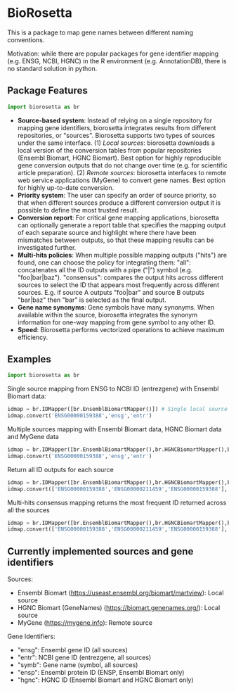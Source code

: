 # BioRosetta

This is a package to map gene names between different naming conventions.

Motivation: while there are popular packages for gene identifier mapping (e.g. ENSG, NCBI, HGNC) in the R environment (e.g. AnnotationDB), there is no standard solution in python.

## Package Features

```python
import biorosetta as br
```

- **Source-based system**: Instead of relying on a single repository for mapping gene identifiers, biorosetta integrates results from different repositories, or "sources". Biorosetta supports two types of sources under the same interface. (1) *Local sources*: biorosetta downloads a local version of the conversion tables from popular repositories (Ensembl Biomart, HGNC Biomart). Best option for highly reproducible gene conversion outputs that do not change over time (e.g. for scientific article preparation). (2) *Remote sources*: biorosetta interfaces to remote web service applications (MyGene) to convert gene names. Best option for highly up-to-date conversion.
- **Priority system**: The user can specify an order of source priority, so that when different sources produce a different conversion output it is possible to define the most trusted result. 
- **Conversion report**: For critical gene mapping applications, biorosetta can optionally generate a report table that specifies the mapping output of each separate source and highlight where there have been mismatches between outputs, so that these mapping results can be investigated further.
- **Multi-hits policies**: When multiple possible mapping outputs ("hits") are found, one can choose the policy for integrating them: "all": concatenates all the ID outputs with a pipe ("|") symbol (e.g. "foo|bar|baz"). "consensus": compares the output hits across different sources to select the ID that appears most frequently across different sources. E.g. if source A outputs "foo|bar" and source B outputs "bar|baz" then "bar" is selected as the final output.
- **Gene name synonyms**: Gene symbols have many synonyms. When available within the source, biorosetta integrates the synonym information for one-way mapping from gene symbol to any other ID.
- **Speed**: Biorosetta performs vectorized operations to achieve maximum efficiency. 

## Examples

```python
import biorosetta as br
```

Single source mapping from ENSG to NCBI ID (entrezgene) with Ensembl Biomart data:
```python
idmap = br.IDMapper([br.EnsemblBiomartMapper()]) # Single local source
idmap.convert('ENSG00000159388','ensg','entr')
```
Multiple sources mapping with Ensembl Biomart data, HGNC Biomart data and MyGene data
```python
idmap = br.IDMapper([br.EnsemblBiomartMapper(),br.HGNCBiomartMapper(),br.MyGeneMapper()]) # Multiple sources
idmap.convert('ENSG00000159388','ensg','entr')
```

Return all ID outputs for each source
```python
idmap = br.IDMapper([br.EnsemblBiomartMapper(),br.HGNCBiomartMapper(),br.MyGeneMapper()]) # Multiple sources
idmap.convert(['ENSG00000159388','ENSG00000211459','ENSG00000159388'],'ensg','ensp', multi_hits='all')
```

Multi-hits consensus mapping returns the most frequent ID returned across all the sources
```python
idmap = br.IDMapper([br.EnsemblBiomartMapper(),br.HGNCBiomartMapper(),br.MyGeneMapper()]) # Multiple sources
idmap.convert(['ENSG00000159388','ENSG00000211459','ENSG00000159388'],'ensg','ensp', multi_hits='consensus')
```


## Currently implemented sources and gene identifiers

Sources:
- Ensembl Biomart (https://useast.ensembl.org/biomart/martview): Local source
- HGNC Biomart (GeneNames) (https://biomart.genenames.org/): Local source
- MyGene (https://mygene.info): Remote source

Gene Identifiers:

- "ensg": Ensembl gene ID (all sources)
- "entr": NCBI gene ID (entrezgene, all sources)
- "symb": Gene name (symbol, all sources)
- "ensp": Ensembl protein ID (ENSP, Ensembl Biomart only)
- "hgnc": HGNC ID (Ensembl Biomart and HGNC Biomart only)

